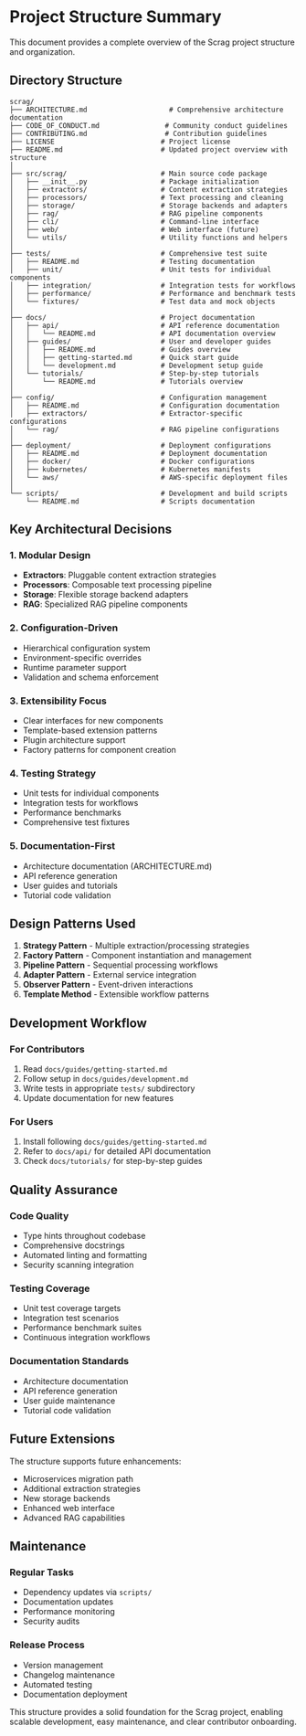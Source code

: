 # Project Structure Summary

This document provides a complete overview of the Scrag project structure and organization.

## Directory Structure

```
scrag/
├── ARCHITECTURE.md                    # Comprehensive architecture documentation
├── CODE_OF_CONDUCT.md                # Community conduct guidelines
├── CONTRIBUTING.md                   # Contribution guidelines
├── LICENSE                          # Project license
├── README.md                        # Updated project overview with structure
│
├── src/scrag/                       # Main source code package
│   ├── __init__.py                  # Package initialization
│   ├── extractors/                  # Content extraction strategies
│   ├── processors/                  # Text processing and cleaning
│   ├── storage/                     # Storage backends and adapters
│   ├── rag/                         # RAG pipeline components
│   ├── cli/                         # Command-line interface
│   ├── web/                         # Web interface (future)
│   └── utils/                       # Utility functions and helpers
│
├── tests/                           # Comprehensive test suite
│   ├── README.md                    # Testing documentation
│   ├── unit/                        # Unit tests for individual components
│   ├── integration/                 # Integration tests for workflows
│   ├── performance/                 # Performance and benchmark tests
│   └── fixtures/                    # Test data and mock objects
│
├── docs/                            # Project documentation
│   ├── api/                         # API reference documentation
│   │   └── README.md                # API documentation overview
│   ├── guides/                      # User and developer guides
│   │   ├── README.md                # Guides overview
│   │   ├── getting-started.md       # Quick start guide
│   │   └── development.md           # Development setup guide
│   └── tutorials/                   # Step-by-step tutorials
│       └── README.md                # Tutorials overview
│
├── config/                          # Configuration management
│   ├── README.md                    # Configuration documentation
│   ├── extractors/                  # Extractor-specific configurations
│   └── rag/                         # RAG pipeline configurations
│
├── deployment/                      # Deployment configurations
│   ├── README.md                    # Deployment documentation
│   ├── docker/                      # Docker configurations
│   ├── kubernetes/                  # Kubernetes manifests
│   └── aws/                         # AWS-specific deployment files
│
└── scripts/                         # Development and build scripts
    └── README.md                    # Scripts documentation
```

## Key Architectural Decisions

### 1. Modular Design
- **Extractors**: Pluggable content extraction strategies
- **Processors**: Composable text processing pipeline
- **Storage**: Flexible storage backend adapters
- **RAG**: Specialized RAG pipeline components

### 2. Configuration-Driven
- Hierarchical configuration system
- Environment-specific overrides
- Runtime parameter support
- Validation and schema enforcement

### 3. Extensibility Focus
- Clear interfaces for new components
- Template-based extension patterns
- Plugin architecture support
- Factory patterns for component creation

### 4. Testing Strategy
- Unit tests for individual components
- Integration tests for workflows
- Performance benchmarks
- Comprehensive test fixtures

### 5. Documentation-First
- Architecture documentation (ARCHITECTURE.md)
- API reference generation
- User guides and tutorials
- Tutorial code validation

## Design Patterns Used

1. **Strategy Pattern** - Multiple extraction/processing strategies
2. **Factory Pattern** - Component instantiation and management
3. **Pipeline Pattern** - Sequential processing workflows
4. **Adapter Pattern** - External service integration
5. **Observer Pattern** - Event-driven interactions
6. **Template Method** - Extensible workflow patterns

## Development Workflow

### For Contributors
1. Read `docs/guides/getting-started.md`
2. Follow setup in `docs/guides/development.md`
3. Write tests in appropriate `tests/` subdirectory
4. Update documentation for new features

### For Users
1. Install following `docs/guides/getting-started.md`
2. Refer to `docs/api/` for detailed API documentation
3. Check `docs/tutorials/` for step-by-step guides

## Quality Assurance

### Code Quality
- Type hints throughout codebase
- Comprehensive docstrings
- Automated linting and formatting
- Security scanning integration

### Testing Coverage
- Unit test coverage targets
- Integration test scenarios
- Performance benchmark suites
- Continuous integration workflows

### Documentation Standards
- Architecture documentation
- API reference generation
- User guide maintenance
- Tutorial code validation

## Future Extensions

The structure supports future enhancements:
- Microservices migration path
- Additional extraction strategies
- New storage backends
- Enhanced web interface
- Advanced RAG capabilities

## Maintenance

### Regular Tasks
- Dependency updates via `scripts/`
- Documentation updates
- Performance monitoring
- Security audits

### Release Process
- Version management
- Changelog maintenance
- Automated testing
- Documentation deployment

This structure provides a solid foundation for the Scrag project, enabling scalable development, easy maintenance, and clear contributor onboarding.
